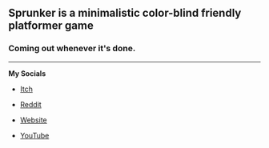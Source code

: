 ## Sprunker is a minimalistic color-blind friendly platformer game
### Coming out whenever it's done.
---
**My Socials** 

- [Itch](https://maverickscg.itch.io/)

- [Reddit](https://www.reddit.com/user/DankMavericks)

- [Website](https://maverickscg.github.io/)

- [YouTube](https://www.youtube.com/channel/UC-GC41tCMv0TkDx0zddTK7w)
